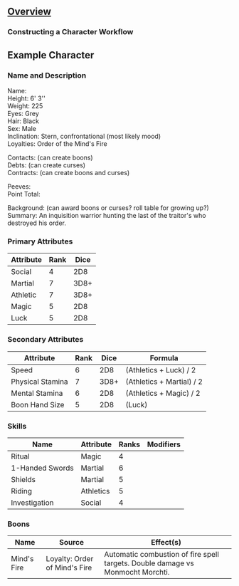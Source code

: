 ## [Overview](https://github.com/Kibrael/RPG/blob/master/python/overview.md)
### Constructing a Character Workflow

## Example Character

### Name and Description
Name:  
Height: 6' 3''  
Weight: 225  
Eyes: Grey  
Hair: Black  
Sex: Male  
Inclination: Stern, confrontational (most likely mood)  
Loyalties: Order of the Mind's Fire   

Contacts: (can create boons)  
Debts: (can create curses)  
Contracts: (can create boons and curses)  

Peeves:  
Point Total:  

Background: (can award boons or curses? roll table for growing up?)  
Summary: An inquisition warrior hunting the last of the traitor's who destroyed his order.  

### Primary Attributes

|Attribute|Rank|Dice|
|---------|----|----|
|Social|4|2D8|
|Martial|7|3D8+|
|Athletic|7|3D8+|
|Magic|5|2D8|
|Luck|5|2D8|

### Secondary Attributes
|Attribute|Rank|Dice|Formula|
|---------|----|----|-------|
|Speed|6|2D8|(Athletics + Luck) / 2|
|Physical Stamina|7|3D8+|(Athletics + Martial) / 2|
|Mental Stamina|6|2D8|(Athletics + Magic) / 2|
|Boon Hand Size|5|2D8|(Luck)|

### Skills
|Name|Attribute|Ranks|Modifiers|
|----|---------|-----|---------|
|Ritual|Magic|4||
|1-Handed Swords|Martial|6||
|Shields|Martial|5||
|Riding|Athletics|5||
|Investigation|Social|4||

### Boons

|Name|Source|Effect(s)|
|----|------|---------|
|Mind's Fire|Loyalty: Order of Mind's Fire|Automatic combustion of fire spell targets.  Double damage vs Monmocht Morchti.
